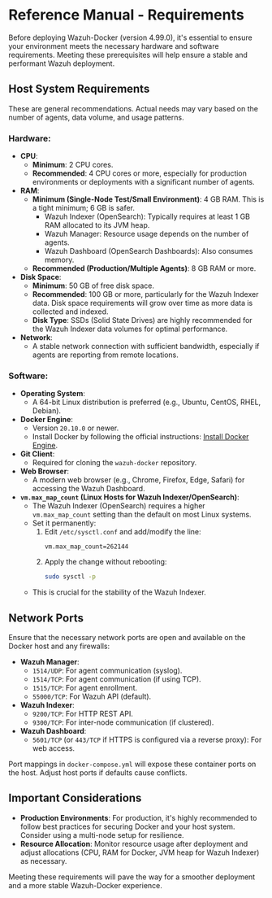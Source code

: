 # Reference Manual - Requirements

Before deploying Wazuh-Docker (version 4.99.0), it's essential to ensure your environment meets the necessary hardware and software requirements. Meeting these prerequisites will help ensure a stable and performant Wazuh deployment.

## Host System Requirements

These are general recommendations. Actual needs may vary based on the number of agents, data volume, and usage patterns.

### Hardware:

* **CPU**:
    * **Minimum**: 2 CPU cores.
    * **Recommended**: 4 CPU cores or more, especially for production environments or deployments with a significant number of agents.
* **RAM**:
    * **Minimum (Single-Node Test/Small Environment)**: 4 GB RAM. This is a tight minimum; 6 GB is safer.
        * Wazuh Indexer (OpenSearch): Typically requires at least 1 GB RAM allocated to its JVM heap.
        * Wazuh Manager: Resource usage depends on the number of agents.
        * Wazuh Dashboard (OpenSearch Dashboards): Also consumes memory.
    * **Recommended (Production/Multiple Agents)**: 8 GB RAM or more.
* **Disk Space**:
    * **Minimum**: 50 GB of free disk space.
    * **Recommended**: 100 GB or more, particularly for the Wazuh Indexer data. Disk space requirements will grow over time as more data is collected and indexed.
    * **Disk Type**: SSDs (Solid State Drives) are highly recommended for the Wazuh Indexer data volumes for optimal performance.
* **Network**:
    * A stable network connection with sufficient bandwidth, especially if agents are reporting from remote locations.

### Software:

* **Operating System**:
    * A 64-bit Linux distribution is preferred (e.g., Ubuntu, CentOS, RHEL, Debian).
* **Docker Engine**:
    * Version `20.10.0` or newer.
    * Install Docker by following the official instructions: [Install Docker Engine](https://docs.docker.com/engine/install/).
* **Git Client**:
    * Required for cloning the `wazuh-docker` repository.
* **Web Browser**:
    * A modern web browser (e.g., Chrome, Firefox, Edge, Safari) for accessing the Wazuh Dashboard.
* **`vm.max_map_count` (Linux Hosts for Wazuh Indexer/OpenSearch)**:
    * The Wazuh Indexer (OpenSearch) requires a higher `vm.max_map_count` setting than the default on most Linux systems.
    * Set it permanently:
        1.  Edit `/etc/sysctl.conf` and add/modify the line:
            ```
            vm.max_map_count=262144
            ```
        2.  Apply the change without rebooting:
            ```bash
            sudo sysctl -p
            ```
    * This is crucial for the stability of the Wazuh Indexer.

## Network Ports

Ensure that the necessary network ports are open and available on the Docker host and any firewalls:

* **Wazuh Manager**:
    * `1514/UDP`: For agent communication (syslog).
    * `1514/TCP`: For agent communication (if using TCP).
    * `1515/TCP`: For agent enrollment.
    * `55000/TCP`: For Wazuh API (default).
* **Wazuh Indexer**:
    * `9200/TCP`: For HTTP REST API.
    * `9300/TCP`: For inter-node communication (if clustered).
* **Wazuh Dashboard**:
    * `5601/TCP` (or `443/TCP` if HTTPS is configured via a reverse proxy): For web access.

Port mappings in `docker-compose.yml` will expose these container ports on the host. Adjust host ports if defaults cause conflicts.

## Important Considerations

* **Production Environments**: For production, it's highly recommended to follow best practices for securing Docker and your host system. Consider using a multi-node setup for resilience.
* **Resource Allocation**: Monitor resource usage after deployment and adjust allocations (CPU, RAM for Docker, JVM heap for Wazuh Indexer) as necessary.

Meeting these requirements will pave the way for a smoother deployment and a more stable Wazuh-Docker experience.
